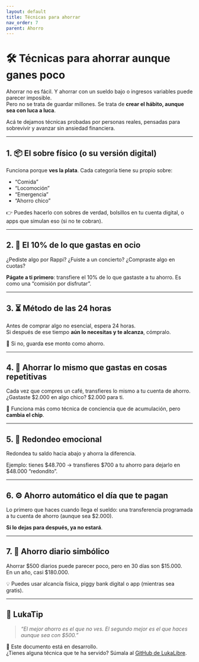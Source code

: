```yaml
---
layout: default
title: Técnicas para ahorrar
nav_order: 7
parent: Ahorro
---
```


# 🛠️ Técnicas para ahorrar aunque ganes poco

Ahorrar no es fácil. Y ahorrar con un sueldo bajo o ingresos variables puede parecer imposible.  
Pero no se trata de guardar millones. Se trata de **crear el hábito, aunque sea con luca a luca**.

Acá te dejamos técnicas probadas por personas reales, pensadas para sobrevivir y avanzar sin ansiedad financiera.

---

## 1. 📦 El sobre físico (o su versión digital)

Funciona porque **ves la plata**. Cada categoría tiene su propio sobre:

- “Comida”
- “Locomoción”
- “Emergencia”
- “Ahorro chico”

👉 Puedes hacerlo con sobres de verdad, bolsillos en tu cuenta digital, o apps que simulan eso (si no te cobran).

---

## 2. 🧾 El 10% de lo que gastas en ocio

¿Pediste algo por Rappi? ¿Fuiste a un concierto? ¿Compraste algo en cuotas?

**Págate a ti primero**: transfiere el 10% de lo que gastaste a tu ahorro. Es como una “comisión por disfrutar”.

---

## 3. ⏳ Método de las 24 horas

Antes de comprar algo no esencial, espera 24 horas.  
Si después de ese tiempo **aún lo necesitas y te alcanza**, cómpralo.

🧠 Si no, guarda ese monto como ahorro.

---

## 4. 🔁 Ahorrar lo mismo que gastas en cosas repetitivas

Cada vez que compres un café, transfieres lo mismo a tu cuenta de ahorro.  
¿Gastaste $2.000 en algo chico? $2.000 para ti.

📌 Funciona más como técnica de conciencia que de acumulación, pero **cambia el chip**.

---

## 5. 🧠 Redondeo emocional

Redondea tu saldo hacia abajo y ahorra la diferencia.

Ejemplo: tienes $48.700 → transfieres $700 a tu ahorro para dejarlo en $48.000 “redondito”.

---

## 6. ⚙️ Ahorro automático el día que te pagan

Lo primero que haces cuando llega el sueldo: una transferencia programada a tu cuenta de ahorro (aunque sea $2.000).

**Si lo dejas para después, ya no estará**.

---

## 7. 📆 Ahorro diario simbólico

Ahorrar $500 diarios puede parecer poco, pero en 30 días son $15.000.  
En un año, casi $180.000.

💡 Puedes usar alcancía física, piggy bank digital o app (mientras sea gratis).

---

## 🧠 LukaTip

> *“El mejor ahorro es el que no ves. El segundo mejor es el que haces aunque sea con $500.”*

📌 Este documento está en desarrollo.  
¿Tienes alguna técnica que te ha servido? Súmala al [GitHub de LukaLibre](https://github.com/tuusuario/lukalibre).
